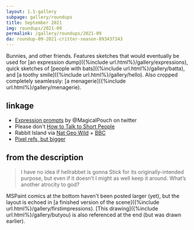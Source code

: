 ```yaml
---
layout: 1.1-gallery
subpage: gallery/roundups
title: September 2021
img: roundups/2021-09
permalink: /gallery/roundups/2021-09
da: roundup-09-2021-critter-season-893437343
---
```

Bunnies, and other friends. Features sketches that would eventually be used for [an expression dump]({%include url.html%}/gallery/expressions), quick sketches of [people with bats]({%include url.html%}/gallery/batta), and [a toothy smile]({%include url.html%}/gallery/hello). Also cropped completely seamlessly: [a menagerie]({%include url.html%}/gallery/menagerie).

## linkage
- <a href="https://twitter.com/MagicalPouch/status/1245564900329443328" class="ext">Expression prompts</a> by @MagicalPouch on twitter
- Please don't <a href="https://knowyourmeme.com/memes/how-to-talk-to-short-people" class="ext">How to Talk to Short People</a>
- Rabbit Island via <a href="https://www.youtube.com/watch?v=rH3oQq4uDgo" class="ext">Nat Geo Wild</a> + <a href="https://www.youtube.com/watch?v=2ixspJ-SnMk" class="ext">BBC</a>
- <a href="https://sta.sh/02alwnzcz9jl" class="ext">Pixel refs, but bigger</a>

## from the description
> I have no idea if hellrabbet is gonna Stick for its originally-intended purpose, but even if it doesn’t I might as well keep it around. What’s another atrocity to god?

MSPaint comics at the bottom haven't been posted larger (yet), but the layout is echoed in [a finished version of the scene]({%include url.html%}/gallery/firstimpressions). [This drawing]({%include url.html%}/gallery/butyou) is also referenced at the end (but was drawn earlier).